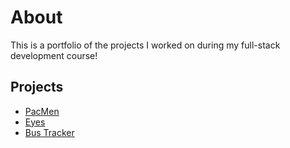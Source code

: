 # About

This is a portfolio of the projects I worked on during my full-stack development course!

## Projects
<ul>
  <li><a href="https://jacquelinepark.github.io/PacMen/">PacMen</a></li>
  <li><a href="https://jacquelinepark.github.io/Eyes/">Eyes</a></li>
  <li><a href="https://jacquelinepark.github.io/BusTracker/">Bus Tracker</a></li>
</ul>
